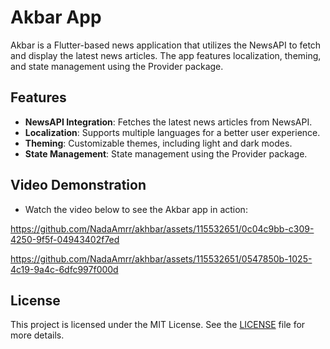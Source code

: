 # Akbar App

Akbar is a Flutter-based news application that utilizes the NewsAPI to fetch and display the latest news articles. The app features localization, theming, and state management using the Provider package.

## Features

- **NewsAPI Integration**: Fetches the latest news articles from NewsAPI.
- **Localization**: Supports multiple languages for a better user experience.
- **Theming**: Customizable themes, including light and dark modes.
- **State Management**: State management using the Provider package.

## Video Demonstration
- Watch the video below to see the Akbar app in action:

https://github.com/NadaAmrr/akhbar/assets/115532651/0c04c9bb-c309-4250-9f5f-04943402f7ed

https://github.com/NadaAmrr/akhbar/assets/115532651/0547850b-1025-4c19-9a4c-6dfc997f000d

## License

This project is licensed under the MIT License. See the [LICENSE](LICENSE) file for more details.






